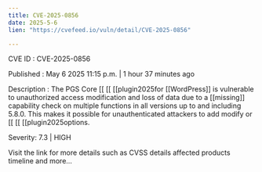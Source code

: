 ```yaml
---
title: CVE-2025-0856
date: 2025-5-6
lien: "https://cvefeed.io/vuln/detail/CVE-2025-0856"

---
```


CVE ID : CVE-2025-0856

Published :  May 6
2025
11:15 p.m. | 1 hour
37 minutes ago

Description : The PGS Core  [[ [[ [[plugin2025for  [[WordPress]] is vulnerable to unauthorized access
modification
and loss of data due to a  [[missing]] capability check on multiple functions in all versions up to
and including
5.8.0. This makes it possible for unauthenticated attackers to add
modify
or  [[ [[ [[plugin2025options.

Severity: 7.3 | HIGH

Visit the link for more details
such as CVSS details
affected products
timeline
and more...
